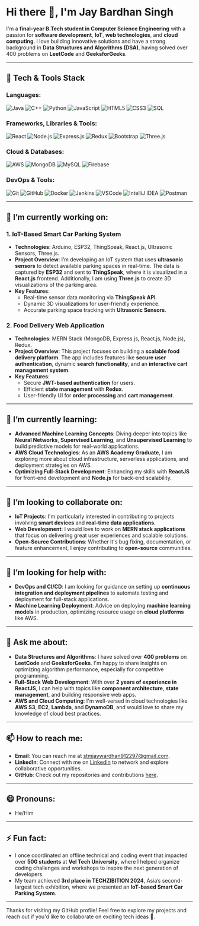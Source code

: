 # Hi there 👋, I'm Jay Bardhan Singh

I'm a **final-year B.Tech student in Computer Science Engineering** with a passion for **software development**, **IoT**, **web technologies**, and **cloud computing**. I love building innovative solutions and have a strong background in **Data Structures and Algorithms (DSA)**, having solved over 400 problems on **LeetCode** and **GeeksforGeeks**.

---

## 🚀 Tech & Tools Stack

### **Languages**:
![Java](https://img.shields.io/badge/Java-ED8B00?style=for-the-badge&logo=java&logoColor=white)
![C++](https://img.shields.io/badge/C++-00599C?style=for-the-badge&logo=cplusplus&logoColor=white)
![Python](https://img.shields.io/badge/Python-3776AB?style=for-the-badge&logo=python&logoColor=white)
![JavaScript](https://img.shields.io/badge/JavaScript-F7DF1E?style=for-the-badge&logo=javascript&logoColor=black)
![HTML5](https://img.shields.io/badge/HTML5-E34F26?style=for-the-badge&logo=html5&logoColor=white)
![CSS3](https://img.shields.io/badge/CSS3-1572B6?style=for-the-badge&logo=css3&logoColor=white)
![SQL](https://img.shields.io/badge/SQL-316192?style=for-the-badge&logo=sql&logoColor=white)

### **Frameworks, Libraries & Tools**:
![React](https://img.shields.io/badge/React-20232A?style=for-the-badge&logo=react&logoColor=61DAFB)
![Node.js](https://img.shields.io/badge/Node.js-43853D?style=for-the-badge&logo=node-dot-js&logoColor=white)
![Express.js](https://img.shields.io/badge/Express.js-404D59?style=for-the-badge)
![Redux](https://img.shields.io/badge/Redux-764ABC?style=for-the-badge&logo=redux&logoColor=white)
![Bootstrap](https://img.shields.io/badge/Bootstrap-563D7C?style=for-the-badge&logo=bootstrap&logoColor=white)
![Three.js](https://img.shields.io/badge/Three.js-000000?style=for-the-badge&logo=three-dot-js&logoColor=white)

### **Cloud & Databases**:
![AWS](https://img.shields.io/badge/Amazon%20AWS-232F3E?style=for-the-badge&logo=amazon-aws&logoColor=white)
![MongoDB](https://img.shields.io/badge/MongoDB-4EA94B?style=for-the-badge&logo=mongodb&logoColor=white)
![MySQL](https://img.shields.io/badge/MySQL-4479A1?style=for-the-badge&logo=mysql&logoColor=white)
![Firebase](https://img.shields.io/badge/Firebase-FFCA28?style=for-the-badge&logo=firebase&logoColor=black)

### **DevOps & Tools**:
![Git](https://img.shields.io/badge/Git-F05032?style=for-the-badge&logo=git&logoColor=white)
![GitHub](https://img.shields.io/badge/GitHub-181717?style=for-the-badge&logo=github&logoColor=white)
![Docker](https://img.shields.io/badge/Docker-2496ED?style=for-the-badge&logo=docker&logoColor=white)
![Jenkins](https://img.shields.io/badge/Jenkins-D24939?style=for-the-badge&logo=jenkins&logoColor=white)
![VSCode](https://img.shields.io/badge/VS%20Code-0078D4?style=for-the-badge&logo=visual-studio-code&logoColor=white)
![IntelliJ IDEA](https://img.shields.io/badge/IntelliJ%20IDEA-000000?style=for-the-badge&logo=intellij-idea&logoColor=white)
![Postman](https://img.shields.io/badge/Postman-FF6C37?style=for-the-badge&logo=postman&logoColor=white)

---

## 🔭 I’m currently working on:

### 1. **IoT-Based Smart Car Parking System**
- **Technologies**: Arduino, ESP32, ThingSpeak, React.js, Ultrasonic Sensors, Three.js.
- **Project Overview**: I’m developing an IoT system that uses **ultrasonic sensors** to detect available parking spaces in real-time. The data is captured by **ESP32** and sent to **ThingSpeak**, where it is visualized in a **React.js** frontend. Additionally, I am using **Three.js** to create 3D visualizations of the parking area.
- **Key Features**:
  - Real-time sensor data monitoring via **ThingSpeak API**.
  - Dynamic 3D visualizations for user-friendly experience.
  - Accurate parking space tracking with **Ultrasonic Sensors**.

### 2. **Food Delivery Web Application**
- **Technologies**: MERN Stack (MongoDB, Express.js, React.js, Node.js), Redux.
- **Project Overview**: This project focuses on building a **scalable food delivery platform**. The app includes features like **secure user authentication**, dynamic **search functionality**, and an **interactive cart management system**. 
- **Key Features**:
  - Secure **JWT-based authentication** for users.
  - Efficient **state management** with **Redux**.
  - User-friendly UI for **order processing** and **cart management**.

---

## 🌱 I’m currently learning:
- **Advanced Machine Learning Concepts**: Diving deeper into topics like **Neural Networks**, **Supervised Learning**, and **Unsupervised Learning** to build predictive models for real-world applications.
- **AWS Cloud Technologies**: As an **AWS Academy Graduate**, I am exploring more about cloud infrastructure, serverless applications, and deployment strategies on AWS.
- **Optimizing Full-Stack Development**: Enhancing my skills with **ReactJS** for front-end development and **Node.js** for back-end scalability.

---

## 👯 I’m looking to collaborate on:
- **IoT Projects**: I'm particularly interested in contributing to projects involving **smart devices** and **real-time data applications**.
- **Web Development**: I would love to work on **MERN stack applications** that focus on delivering great user experiences and scalable solutions.
- **Open-Source Contributions**: Whether it's bug fixing, documentation, or feature enhancement, I enjoy contributing to **open-source** communities.

---

## 🤔 I’m looking for help with:
- **DevOps and CI/CD**: I am looking for guidance on setting up **continuous integration and deployment pipelines** to automate testing and deployment for full-stack applications.
- **Machine Learning Deployment**: Advice on deploying **machine learning models** in production, optimizing resource usage on **cloud platforms** like AWS.

---

## 💬 Ask me about:
- **Data Structures and Algorithms**: I have solved over **400 problems** on **LeetCode** and **GeeksforGeeks**. I'm happy to share insights on optimizing algorithm performance, especially for competitive programming.
- **Full-Stack Web Development**: With over **2 years of experience in ReactJS**, I can help with topics like **component architecture**, **state management**, and building responsive web apps.
- **AWS and Cloud Computing**: I'm well-versed in cloud technologies like **AWS S3**, **EC2**, **Lambda**, and **DynamoDB**, and would love to share my knowledge of cloud best practices.

---

## 📫 How to reach me:
- **Email**: You can reach me at [stmjaywardhan912297@gmail.com](mailto:stmjaywardhan912297@gmail.com).
- **LinkedIn**: Connect with me on [LinkedIn](https://www.linkedin.com/in/your-profile) to network and explore collaborative opportunities.
- **GitHub**: Check out my repositories and contributions [here](https://github.com/hellorocky007).

---

## 😄 Pronouns:
- He/Him

---

## ⚡ Fun fact:
- I once coordinated an offline technical and coding event that impacted over **500 students** at **Vel Tech University**, where I helped organize coding challenges and workshops to inspire the next generation of developers.
- My team achieved **3rd place in TECHZIBITION 2024**, Asia’s second-largest tech exhibition, where we presented an **IoT-based Smart Car Parking System**.

---

Thanks for visiting my GitHub profile! Feel free to explore my projects and reach out if you'd like to collaborate on exciting tech ideas 🚀.

